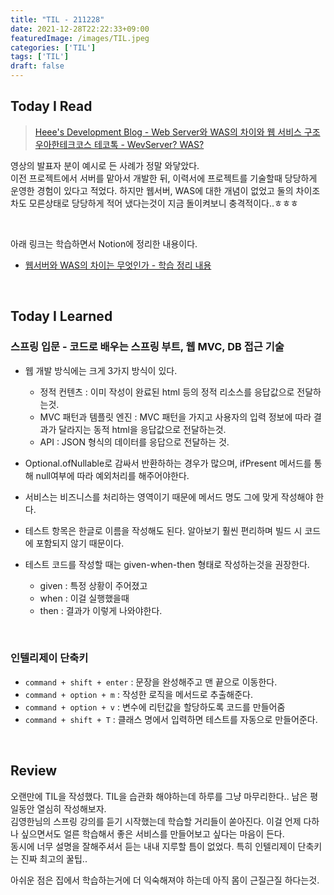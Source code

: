 ```yaml
---
title: "TIL - 211228"
date: 2021-12-28T22:22:33+09:00
featuredImage: /images/TIL.jpeg
categories: ['TIL']
tags: ['TIL']
draft: false
---
```




<!--more-->

## Today I Read

> [Heee's Development Blog - Web Server와 WAS의 차이와 웹 서비스 구조](https://gmlwjd9405.github.io/2018/10/27/webserver-vs-was.html)  
> [우아한테크코스 테코톡 - WevServer? WAS?](https://www.youtube.com/watch?v=mcnJcjbfjrs&t=3s)

영상의 발표자 분이 예시로 든 사례가 정말 와닿았다.  
이전 프로젝트에서 서버를 맡아서 개발한 뒤, 이력서에 프로젝트를 기술할때 당당하게 운영한 경험이 있다고 적었다.
하지만 웹서버, WAS에 대한 개념이 없었고 둘의 차이조차도 모른상태로 당당하게 적어 냈다는것이 지금 돌이켜보니 충격적이다..ㅎㅎㅎ

<br>

아래 링크는 학습하면서 Notion에 정리한 내용이다.  
- [웹서버와 WAS의 차이는 무엇인가 - 학습 정리 내용](https://kale02.notion.site/WebServer-WAS-135a31c5bdfa45399520ed379d9be082)


<br>

## Today I Learned

### 스프링 입문 - 코드로 배우는 스프링 부트, 웹 MVC, DB 접근 기술

- 웹 개발 방식에는 크게 3가지 방식이 있다.
  - 정적 컨텐츠 : 이미 작성이 완료된 html 등의 정적 리소스를 응답값으로 전달하는것.
  - MVC 패턴과 템플릿 엔진 : MVC 패턴을 가지고 사용자의 입력 정보에 따라 결과가 달라지는 동적 html을 응답값으로 전달하는것.
  - API : JSON 형식의 데이터를 응답으로 전달하는 것.



- Optional.ofNullable로 감싸서 반환하하는 경우가 많으며, ifPresent 메서드를 통해 null여부에 따라 예외처리를 해주어야한다.
- 서비스는 비즈니스를 처리하는 영역이기 때문에 메서드 명도 그에 맞게 작성해야 한다.
- 테스트 항목은 한글로 이름을 작성해도 된다. 알아보기 훨씬 편리하며 빌드 시 코드에 포함되지 않기 때문이다.
- 테스트 코드를 작성할 때는 given-when-then 형태로 작성하는것을 권장한다.
    - given : 특정 상황이 주어졌고
    - when : 이걸 실행했을때
    - then : 결과가 이렇게 나와야한다.


<br>

### 인텔리제이 단축키

- `command + shift + enter` : 문장을 완성해주고 맨 끝으로 이동한다.
- `command + option + m` : 작성한 로직을 메서드로 추출해준다.
- `command + option + v` : 변수에 리턴값을 할당하도록 코드를 만들어줌
- `command + shift + T` : 클래스 명에서 입력하면 테스트를 자동으로 만들어준다.


<br>

## Review

오랜만에 TIL을 작성했다. TIL을 습관화 해야하는데 하루를 그냥 마무리한다.. 남은 평일동안 열심히 작성해보자.  
김영한님의 스프링 강의를 듣기 시작했는데 학습할 거리들이 쏟아진다. 이걸 언제 다하나 싶으면서도 얼른 학습해서 좋은 서비스를 만들어보고 싶다는 마음이 든다.  
동시에 너무 설명을 잘해주셔서 듣는 내내 지루할 틈이 없었다. 특히 인텔리제이 단축키는 진짜 최고의 꿀팁..

아쉬운 점은 집에서 학습하는거에 더 익숙해져야 하는데 아직 몸이 근질근질 하다는것.
